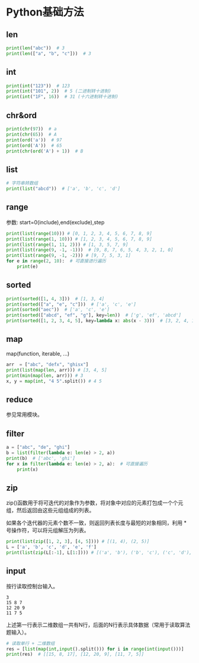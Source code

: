# Python基础方法
## len
```python
print(len("abc"))  # 3
print(len(["a", "b", "c"]))  # 3
```
## int
```python
print(int("123"))  # 123
print(int("101", 2))  # 5 (二进制转十进制)
print(int("1F", 16))  # 31 (十六进制转十进制)
```
## chr&ord
```python
print(chr(97))  # a
print(chr(65))  # A
print(ord('a'))  # 97
print(ord('A'))  # 65
print(chr(ord('A') + 1))  # B
```

## list
```python
# 字符串转数组
print(list("abcd"))  # ['a', 'b', 'c', 'd']
```

## range
参数: start=0(include),end(exclude),step
```python
print(list(range(10))) # [0, 1, 2, 3, 4, 5, 6, 7, 8, 9]
print(list(range(1, 10))) # [1, 2, 3, 4, 5, 6, 7, 8, 9]
print(list(range(1, 11, 2))) # [1, 3, 5, 7, 9]
print(list(range(9, -1, -1)))  # [9, 8, 7, 6, 5, 4, 3, 2, 1, 0]
print(list(range(9, -1, -2))) # [9, 7, 5, 3, 1]
for e in range(2, 10):  # 可直接进行遍历 
    print(e)
```

## sorted
```python
print(sorted([1, 4, 3]))  # [1, 3, 4]
print(sorted(["a", "e", "c"]))  # ['a', 'c', 'e']
print(sorted("aec"))  # ['a', 'c', 'e']
print(sorted(["abcd", "ef", "g"], key=len))  # ['g', 'ef', 'abcd']
print(sorted([1, 2, 3, 4, 5], key=lambda x: abs(x - 3)))  # [3, 2, 4, 1, 5]
```

## map
map(function, iterable, ...)
```python
arr  = ["abc", "defx", "ghisx"]
print(list(map(len, arr))) # [3, 4, 5]
print(min(map(len, arr))) # 3
x, y = map(int, "4 5".split()) # 4 5
```

## reduce
参见常用模块。

## filter
```python
a = ["abc", "de", "ghi"]
b = list(filter(lambda e: len(e) > 2, a))
print(b)  # ['abc', 'ghi']
for x in filter(lambda e: len(e) > 2, a):  # 可直接遍历
    print(x)
```

## zip

zip()函数用于将可迭代的对象作为参数，将对象中对应的元素打包成一个个元组，然后返回由这些元组组成的列表。

如果各个迭代器的元素个数不一致，则返回列表长度与最短的对象相同，利用 * 号操作符，可以将元组解压为列表。

```python
print(list(zip([1, 2, 3], [4, 5]))) # [(1, 4), (2, 5)]
L = ['a', 'b', 'c', 'd', 'e', 'f']
print(list(zip(L[:-1], L[1:]))) # [('a', 'b'), ('b', 'c'), ('c', 'd'), ('d', 'e'), ('e', 'f')]
```

## input
按行读取控制台输入。
```
3
15 8 7
12 20 9
11 7 5
```
上述第一行表示二维数组一共有N行，后面的N行表示具体数据（常用于读取算法题输入）。
```python
# 读取单行 + 二维数组
res = [list(map(int,input().split())) for i in range(int(input()))]
print(res)  # [[15, 8, 17], [12, 20, 9], [11, 7, 5]]
```